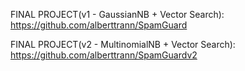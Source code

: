 FINAL PROJECT(v1 - GaussianNB + Vector Search): https://github.com/alberttrann/SpamGuard

FINAL PROJECT(v2 - MultinomialNB + Vector Search): https://github.com/alberttrann/SpamGuardv2
